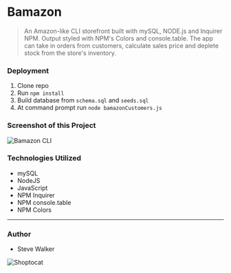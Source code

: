 # Bamazon

>An Amazon-like CLI storefront built with mySQL, NODE.js and Inquirer NPM. Output styled with NPM's Colors and console.table. The app can take in orders from customers, calculate sales price and deplete stock from the store's inventory.

### Deployment

1. Clone repo
2. Run `npm install`
3. Build database from `schema.sql` and `seeds.sql`
4. At command prompt run `node bamazonCustomers.js`

### Screenshot of this Project

![Bamazon CLI](https://raw.github.com/captnwalker/Bamazon/master/screenshot/screenshot.gif "Bamazon CLI")

### Technologies Utilized

* mySQL
* NodeJS
* JavaScript
* NPM Inquirer
* NPM console.table
* NPM Colors

---

### Author

* Steve Walker

![Shoptocat](https://octodex.github.com/images/shoptocat.png)